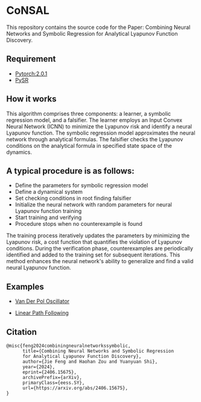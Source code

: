 # CoNSAL

This repository contains the source code for the Paper: Combining Neural Networks and Symbolic Regression for Analytical Lyapunov Function Discovery.

## Requirement

* [Pytorch:2.0.1](https://pytorch.org/get-started/locally/) 
* [PySR](https://astroautomata.com/PySR/)

## How it works

This algorithm comprises three components: a learner, a symbolic regression model, and a falsifier. The learner employs an Input Convex Neural Network (ICNN) to minimize the Lyapunov risk and identify a neural Lyapunov function. The symbolic regression model approximates the neural network through analytical formulas. The falsifier checks the Lyapunov conditions on the analytical formula in specified state space of the dynamics.


## A typical procedure is as follows:

* Define the parameters for symbolic regression model
* Define a dynamical system
* Set checking conditions in root finding falsifier
* Initialize the neural network with random parameters for neural Lyapunov function training
* Start training and verifying
* Procedure stops when no counterexample is found


The training process iteratively updates the parameters by minimizing the Lyapunov risk, a cost function that quantifies the violation of Lyapunov conditions. During the verification phase, counterexamples are periodically identified and added to the training set for subsequent iterations. This method enhances the neural network's ability to generalize and find a valid neural Lyapunov function.



## Examples
* [Van Der Pol Oscillator](https://github.com/HaohanZou/CoNSAL/tree/main/Linear_Path_Following)

* [Linear Path Following](https://github.com/HaohanZou/CoNSAL/tree/main/Van_Der_Pol_Oscillator)

## Citation
```
@misc{feng2024combiningneuralnetworkssymbolic,
      title={Combining Neural Networks and Symbolic Regression 
      for Analytical Lyapunov Function Discovery}, 
      author={Jie Feng and Haohan Zou and Yuanyuan Shi},
      year={2024},
      eprint={2406.15675},
      archivePrefix={arXiv},
      primaryClass={eess.SY},
      url={https://arxiv.org/abs/2406.15675}, 
}
```